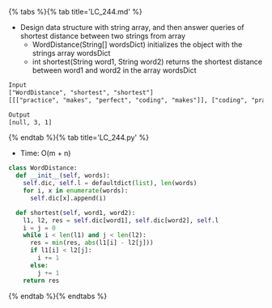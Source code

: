 {% tabs %}{% tab title='LC_244.md' %}

* Design data structure with string array, and then answer queries of shortest distance between two strings from array
  * WordDistance(String[] wordsDict) initializes the object with the strings array wordsDict
  * int shortest(String word1, String word2) returns the shortest distance between word1 and word2 in the array wordsDict

```txt
Input
["WordDistance", "shortest", "shortest"]
[[["practice", "makes", "perfect", "coding", "makes"]], ["coding", "practice"], ["makes", "coding"]]

Output
[null, 3, 1]
```

{% endtab %}{% tab title='LC_244.py' %}

* Time: O(m + n)

```py
class WordDistance:
  def __init__(self, words):
    self.dic, self.l = defaultdict(list), len(words)
    for i, x in enumerate(words):
      self.dic[x].append(i)

  def shortest(self, word1, word2):
    l1, l2, res = self.dic[word1], self.dic[word2], self.l
    i = j = 0
    while i < len(l1) and j < len(l2):
      res = min(res, abs(l1[i] - l2[j]))
      if l1[i] < l2[j]:
        i += 1
      else:
        j += 1
    return res
```

{% endtab %}{% endtabs %}
